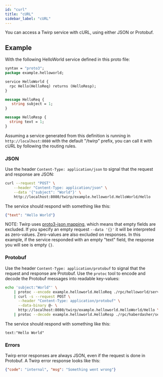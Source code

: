 ```yaml
---
id: "curl"
title: "cURL"
sidebar_label: "cURL"
---
```


You can access a Twirp service with cURL, using either JSON or Protobuf.

## Example

With the following HelloWorld service defined in this proto file:

```proto
syntax = "proto3";
package example.helloworld;

service HelloWorld {
  rpc Hello(HelloReq) returns (HelloResp);
}

message HelloReq {
   string subject = 1;
}

message HelloResp {
  string text = 1;
}
```

Assuming a service generated from this definition is running in `http://localhost:8080` with the default
"/twirp" prefix, you can call it with cURL by following the routing rules.

### JSON

Use the header `Content-Type: application/json` to signal that the request and response are JSON:

```sh
curl --request "POST" \
    --header "Content-Type: application/json" \
    --data '{"subject": "World"}' \
    http://localhost:8080/twirp/example.helloworld.HelloWorld/Hello
```

The service should respond with something like this:

```json
{"text": "Hello World"}
```

NOTE: Twirp uses [proto3-json mapping](https://developers.google.com/protocol-buffers/docs/proto3#json),
which means that empty fields are excluded. If you specify an empty request `--data '{}'` it will be
interpreted as zero-values. Zero-values are also excluded on responses. In this example,
if the service responded with an empty "text" field, the response you will see is empty `{}`.

### Protobuf

Use the header `Content-Type: application/protobuf` to signal that the request and response are Protobuf.
Use the `protoc` tool to encode and decode the Protobuf messages into readable key-values:

```sh
echo 'subject:"World"' \
	| protoc --encode example.helloworld.HelloReq ./rpc/helloworld/service.proto \
	| curl -s --request POST \
      --header "Content-Type: application/protobuf" \
      --data-binary @- \
      http://localhost:8080/twirp/example.helloworld.HelloWorld/Hello \
	| protoc --decode example.helloworld.HelloResp ./rpc/haberdasher/service.proto
```

The service should respond with something like this:

```
text:"Hello World"
```

### Errors

Twirp error responses are always JSON, even if the request is done in Protobuf. A Twirp error response looks like this:

```json
{"code": "internal", "msg": "Something went wrong"}
```
